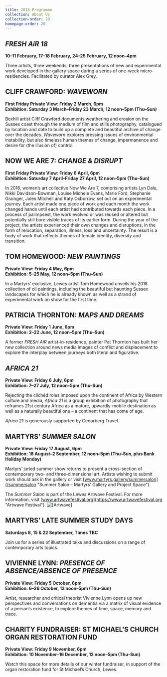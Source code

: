 ```yaml
---
title: 2018 Programme
collection: About Us
collection-order: 20
homepage-order: 20
---
```


## <cite>FRESH AiR 18</cite>

**10&ndash;11 February, 17&ndash;18 February, 24&ndash;25 February, 12 noon&ndash;4pm**

Three artists, three weekends, three presentations of new and experimental work developed in the gallery space during a series of one-week micro-residencies. Facilitated by curator Alex Grey.

## CLIFF CRAWFORD: <cite>WAVEWORN</cite>

**First Friday Private View: Friday 2 March, 6pm  
Exhibition: Saturday 3 March–Friday 23 March, 12 noon–5pm (Thu–Sun)**

Bexhill artist Cliff Crawford documents weathering and erosion on the Sussex coast through the medium of film and stills photography, catalogued by location and date to build up a complete and beautiful archive of change over the decades. <cite>Waveworn</cite> explores pressing issues of environmental instability, but also timeless human themes of change, impermanence and desire for (the illusion of) control.

## NOW WE ARE 7: <cite>CHANGE &amp; DISRUPT</cite>

**First Friday Private View: Friday 6 April, 6pm  
Exhibition: Saturday 7 April–Friday 27 April, 12 noon–5pm (Thu–Sun)**

In 2016, women’s art collective Now We Are 7, comprising artists Lyn Dale, Nikki Davidson-Bowman, Louise Michele Evans, Marie Ford, Stephanie Grainger, Jules Mitchell and Katy Oxborrow, set out on an experimental journey. Each artist made one piece of work and each month the work changed hands until each artist had contributed towards each piece. In a process of palimpsest, the work evolved or was reused or altered but potentially still bore visible traces of its earlier form. During the year of the project, the artists experienced their own changes and disruptions, in the form of relocation, separation, illness, loss and uncertainty. The result is a body of work that reflects themes of female identity, diversity and transition.

## TOM HOMEWOOD: <cite>NEW PAINTINGS</cite>

**Private View: Friday 4 May, 6pm  
Exhibition: 5–25 May, 12 noon–5pm (Thu–Sun)**

In a Martyrs’ exclusive, Lewes artist Tom Homewood unveils his 2018 collection of oil paintings, including the beautiful but haunting Sussex landscapes for which he is already known as well as a strand of experimental work on show for the first time. 

## PATRICIA THORNTON: <cite>MAPS AND DREAMS</cite>

**Private View: Friday 1 June, 6pm  
Exhibition: 2–22 June, 12 noon–5pm (Thu–Sun)**

A former <cite>FRESH AiR</cite> artist-in-residence, painter Pat Thornton has built her new collection around news media images of conflict and displacement to explore the interplay between journeys both literal and figurative.

## <cite>AFRICA 21</cite>

**Private View: Friday 6 July, 6pm  
Exhibition: 7–27 July, 12 noon–5pm (Thu–Sun)**

Rejecting the clichéd roles imposed upon the continent of Africa by Western culture and media, <cite>Africa 21</cite> is a group exhibition of photography that reframes 21st century Africa as a mature, upwardly-mobile destination as well as a naturally beautiful one – a continent that has come of age.

<cite>Africa 21</cite> is generously supported by Cedarberg Travel.

## MARTYRS’ <cite>SUMMER SALON</cite>

**Private View: Friday 17 August, 6pm  
Exhibition: 18 August–2 September, 12 noon–5pm (Thu–Sun, plus Bank Holiday Monday)**

Martyrs’ juried summer show returns to present a cross-section of contemporary two- and three-dimensional art. Artists wishing to submit work should ask in the gallery or visit [www.martyrs.gallery/summersalon](/summersalon "Summer Salon &ndash; Martyrs&rsquo; Gallery and Project Space").

The <cite>Summer Salon</cite> is part of the Lewes Artwave Festival. For more information, visit [www.artwavefestival.org](https://www.artwavefestival.org "Artwave Festival"). <img src="/images/artwavegeneric.jpeg" alt="[Artwave]" class="inline" />

## MARTYRS’ LATE SUMMER STUDY DAYS

**Saturdays 8, 15 & 22 September, Times TBC**

Join us for a series of illustrated talks and discussions on a range of contemporary arts topics.

## VIVIENNE LYNN: <cite>PRESENCE OF ABSENCE/ABSENCE OF PRESENCE</cite>

**Private View: Friday 5 October, 6pm  
Exhibition: 6–26 October, 12 noon–5pm (Thu–Sun)**

Artist, researcher and critical theorist Vivienne Lynn opens up new perspectives and conversations on dementia via a matrix of visual evidence of a person’s existence, to explore themes of time, space, memory and trace.

## CHARITY FUNDRAISER: ST MICHAEL’S CHURCH ORGAN RESTORATION FUND

**Private View: Friday 9 November, 6pm  
Exhibition: 10 November–16 December, 12 noon–5pm (Thu–Sun)**

Watch this space for more details of our winter fundraiser, in support of the organ restoration fund for St Michael’s Church, Lewes.
